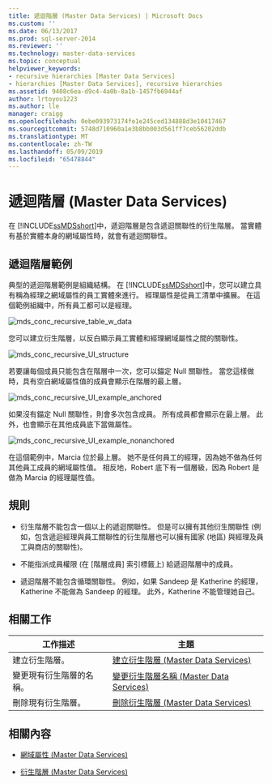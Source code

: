 ```yaml
---
title: 遞迴階層 (Master Data Services) | Microsoft Docs
ms.custom: ''
ms.date: 06/13/2017
ms.prod: sql-server-2014
ms.reviewer: ''
ms.technology: master-data-services
ms.topic: conceptual
helpviewer_keywords:
- recursive hierarchies [Master Data Services]
- hierarchies [Master Data Services], recursive hierarchies
ms.assetid: 9408c6ea-d9c4-4a0b-8a1b-1457fb6944af
author: lrtoyou1223
ms.author: lle
manager: craigg
ms.openlocfilehash: 0ebe093973174fe1e245ced134888d3e10417467
ms.sourcegitcommit: 5748d710960a1e3b8bb003d561ff7ceb56202ddb
ms.translationtype: MT
ms.contentlocale: zh-TW
ms.lasthandoff: 05/09/2019
ms.locfileid: "65478844"
---
```

# <a name="recursive-hierarchies-master-data-services"></a>遞迴階層 (Master Data Services)
  在 [!INCLUDE[ssMDSshort](../includes/ssmdsshort-md.md)]中，遞迴階層是包含遞迴關聯性的衍生階層。 當實體有基於實體本身的網域屬性時，就會有遞迴關聯性。  
  
## <a name="recursive-hierarchy-example"></a>遞迴階層範例  
 典型的遞迴階層範例是組織結構。 在 [!INCLUDE[ssMDSshort](../includes/ssmdsshort-md.md)]中，您可以建立具有稱為經理之網域屬性的員工實體來進行。 經理屬性是從員工清單中擴展。 在這個範例組織中，所有員工都可以是經理。  
  
 ![mds_conc_recursive_table_w_data](../../2014/master-data-services/media/mds-conc-recursive-table-w-data.gif "mds_conc_recursive_table_w_data")  
  
 您可以建立衍生階層，以反白顯示員工實體和經理網域屬性之間的關聯性。  
  
 ![mds_conc_recursive_UI_structure](../../2014/master-data-services/media/mds-conc-recursive-ui-structure.gif "mds_conc_recursive_UI_structure")  
  
 若要讓每個成員只能包含在階層中一次，您可以錨定 Null 關聯性。 當您這樣做時，具有空白網域屬性值的成員會顯示在階層的最上層。  
  
 ![mds_conc_recursive_UI_example_anchored](../../2014/master-data-services/media/mds-conc-recursive-ui-example-anchored.gif "mds_conc_recursive_UI_example_anchored")  
  
 如果沒有錨定 Null 關聯性，則會多次包含成員。 所有成員都會顯示在最上層。 此外，也會顯示在其他成員底下當做屬性。  
  
 ![mds_conc_recursive_UI_example_nonanchored](../../2014/master-data-services/media/mds-conc-recursive-ui-example-nonanchored.gif "mds_conc_recursive_UI_example_nonanchored")  
  
 在這個範例中，Marcia 位於最上層。 她不是任何員工的經理，因為她不做為任何其他員工成員的網域屬性值。 相反地，Robert 底下有一個層級，因為 Robert 是做為 Marcia 的經理屬性值。  
  
## <a name="rules"></a>規則  
  
-   衍生階層不能包含一個以上的遞迴關聯性。 但是可以擁有其他衍生關聯性 (例如，包含遞迴經理與員工關聯性的衍生階層也可以擁有國家 (地區) 與經理及員工與商店的關聯性)。  
  
-   不能指派成員權限 (在 [階層成員] 索引標籤上) 給遞迴階層中的成員。  
  
-   遞迴階層不能包含循環關聯性。 例如，如果 Sandeep 是 Katherine 的經理，Katherine 不能做為 Sandeep 的經理。 此外，Katherine 不能管理她自己。  
  
## <a name="related-tasks"></a>相關工作  
  
|工作描述|主題|  
|----------------------|-----------|  
|建立衍生階層。|[建立衍生階層 &#40;Master Data Services&#41;](create-a-derived-hierarchy-master-data-services.md)|  
|變更現有衍生階層的名稱。|[變更衍生階層名稱 &#40;Master Data Services&#41;](../../2014/master-data-services/change-a-derived-hierarchy-name-master-data-services.md)|  
|刪除現有衍生階層。|[刪除衍生階層 &#40;Master Data Services&#41;](../../2014/master-data-services/delete-a-derived-hierarchy-master-data-services.md)|  
  
## <a name="related-content"></a>相關內容  
  
-   [網域屬性 &#40;Master Data Services&#41;](../../2014/master-data-services/domain-based-attributes-master-data-services.md)  
  
-   [衍生階層 &#40;Master Data Services&#41;](../../2014/master-data-services/derived-hierarchies-master-data-services.md)  
  
  
